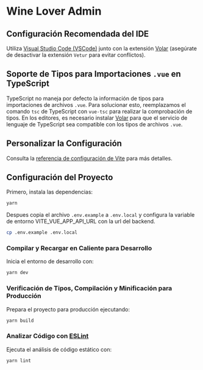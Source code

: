 
# Wine Lover Admin

## Configuración Recomendada del IDE

Utiliza [Visual Studio Code (VSCode)](https://code.visualstudio.com/) junto con la extensión [Volar](https://marketplace.visualstudio.com/items?itemName=Vue.volar) (asegúrate de desactivar la extensión `Vetur` para evitar conflictos).

## Soporte de Tipos para Importaciones `.vue` en TypeScript

TypeScript no maneja por defecto la información de tipos para importaciones de archivos `.vue`. Para solucionar esto, reemplazamos el comando `tsc` de TypeScript con `vue-tsc` para realizar la comprobación de tipos. En los editores, es necesario instalar [Volar](https://marketplace.visualstudio.com/items?itemName=Vue.volar) para que el servicio de lenguaje de TypeScript sea compatible con los tipos de archivos `.vue`.

## Personalizar la Configuración

Consulta la [referencia de configuración de Vite](https://vitejs.dev/config/) para más detalles.

## Configuración del Proyecto

Primero, instala las dependencias:

```bash
yarn
```

Despues copia el archivo `.env.example` a `.env.local` y configura la variable de entorno VITE_VUE_APP_API_URL con la url del backend.

```bash
cp .env.example .env.local
```

### Compilar y Recargar en Caliente para Desarrollo

Inicia el entorno de desarrollo con:

```bash
yarn dev
```

### Verificación de Tipos, Compilación y Minificación para Producción

Prepara el proyecto para producción ejecutando:

```bash
yarn build
```

### Analizar Código con [ESLint](https://eslint.org/)

Ejecuta el análisis de código estático con:

```bash
yarn lint
```

